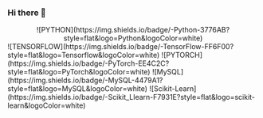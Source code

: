 ### Hi there 👋

<!--
**choizz-201810817/choizz-201810817** is a ✨ _special_ ✨ repository because its `README.md` (this file) appears on your GitHub profile.

Here are some ideas to get you started:

- 🔭 I’m currently working on ...
- 🌱 I’m currently learning ...
- 👯 I’m looking to collaborate on ...
- 🤔 I’m looking for help with ...
- 💬 Ask me about ...
- 📫 How to reach me: ...
- 😄 Pronouns: ...
- ⚡ Fun fact: ...
-->

<div align="center">
  ![PYTHON](https://img.shields.io/badge/-Python-3776AB?style=flat&logo=Python&logoColor=white)
</div>
  ![TENSORFLOW](https://img.shields.io/badge/-TensorFlow-FF6F00?style=flat&logo=Tensorflow&logoColor=white)
  ![PYTORCH](https://img.shields.io/badge/-PyTorch-EE4C2C?style=flat&logo=PyTorch&logoColor=white)
  ![MySQL](https://img.shields.io/badge/-MySQL-4479A1?style=flat&logo=MySQL&logoColor=white)
  ![Scikit-Learn](https://img.shields.io/badge/-Scikit_Llearn-F7931E?style=flat&logo=scikit-learn&logoColor=white)
</div>
